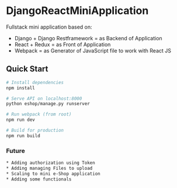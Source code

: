 # DjangoReactMiniApplication

Fullstack mini application based on:
* Django + Django Restframework = as Backend of Application
* React + Redux = as Front of Application
* Webpack = as Generator of JavaScript file to work with React JS

## Quick Start

```bash
# Install dependencies
npm install

# Serve API on localhost:8000
python eshop/manage.py runserver

# Run webpack (from root)
npm run dev

# Build for production
npm run build
```

### Future
```bash
* Adding authorization using Token
* Adding managing Files to upload
* Scaling to mini e-Shop application
* Adding some functionals
```
